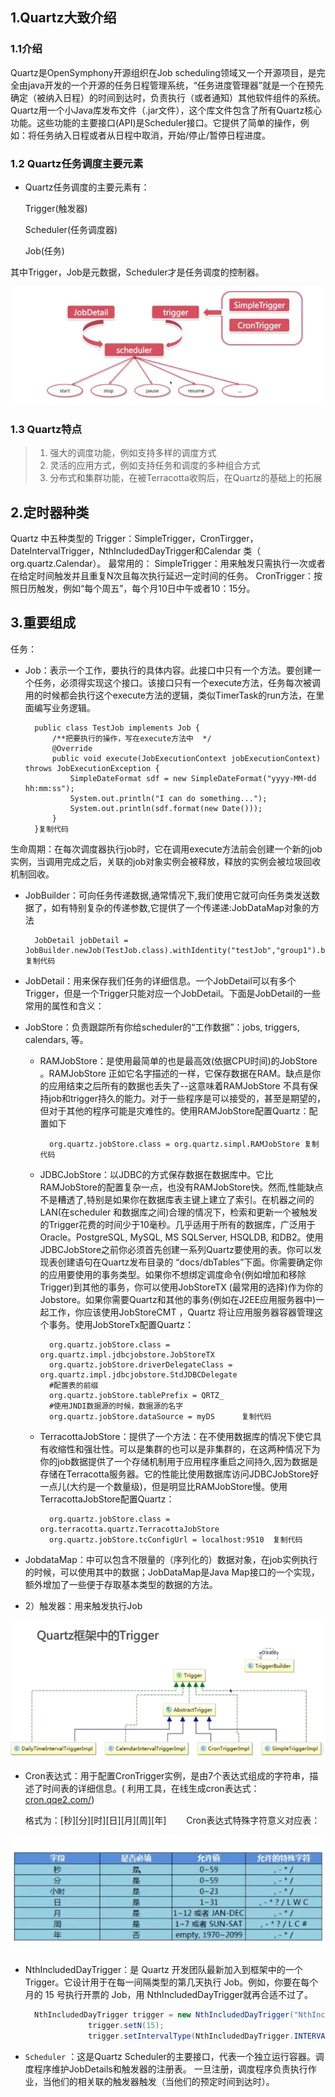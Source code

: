 ## 1.Quartz大致介绍

### 1.1介绍

Quartz是OpenSymphony开源组织在Job scheduling领域又一个开源项目，是完全由java开发的一个开源的任务日程管理系统，“任务进度管理器”就是一个在预先确定（被纳入日程）的时间到达时，负责执行（或者通知）其他软件组件的系统。
Quartz用一个小Java库发布文件（.jar文件），这个库文件包含了所有Quartz核心功能。这些功能的主要接口(API)是Scheduler接口。它提供了简单的操作，例如：将任务纳入日程或者从日程中取消，开始/停止/暂停日程进度。

### 1.2 Quartz任务调度主要元素

- Quartz任务调度的主要元素有：

  Trigger(触发器)

  Scheduler(任务调度器)

  Job(任务)

其中Trigger，Job是元数据，Scheduler才是任务调度的控制器。

![image-20200418203736062](spring+Quartz(%E4%B8%80)/image-20200418203736062.png)

### 1.3 Quartz特点

> 1. 强大的调度功能，例如支持多样的调度方式
> 2. 灵活的应用方式，例如支持任务和调度的多种组合方式
> 3. 分布式和集群功能，在被Terracotta收购后，在Quartz的基础上的拓展

## 2.定时器种类

Quartz 中五种类型的 Trigger：SimpleTrigger，CronTirgger，DateIntervalTrigger，NthIncludedDayTrigger和Calendar 类（ org.quartz.Calendar）。
最常用的：
SimpleTrigger：用来触发只需执行一次或者在给定时间触发并且重复N次且每次执行延迟一定时间的任务。
CronTrigger：按照日历触发，例如“每个周五”，每个月10日中午或者10：15分。

## 3.重要组成

任务： 

- Job：表示一个工作，要执行的具体内容。此接口中只有一个方法。要创建一个任务，必须得实现这个接口。该接口只有一个execute方法，任务每次被调用的时候都会执行这个execute方法的逻辑，类似TimerTask的run方法，在里面编写业务逻辑。 

  ```
    public class TestJob implements Job {
        /**把要执行的操作，写在execute方法中  */
        @Override
        public void execute(JobExecutionContext jobExecutionContext) throws JobExecutionException {
            SimpleDateFormat sdf = new SimpleDateFormat("yyyy-MM-dd hh:mm:ss");
            System.out.println("I can do something...");
            System.out.println(sdf.format(new Date()));
        }
    }复制代码
  ```

生命周期：在每次调度器执行job时，它在调用execute方法前会创建一个新的job实例，当调用完成之后，关联的job对象实例会被释放，释放的实例会被垃圾回收机制回收。

- JobBuilder：可向任务传递数据,通常情况下,我们使用它就可向任务类发送数据了，如有特别复杂的传递参数,它提供了一个传递递:JobDataMap对象的方法　　

  ```
    JobDetail jobDetail =  JobBuilder.newJob(TestJob.class).withIdentity("testJob","group1").build();复制代码
  ```

- JobDetail：用来保存我们任务的详细信息。一个JobDetail可以有多个Trigger，但是一个Trigger只能对应一个JobDetail。下面是JobDetail的一些常用的属性和含义：

- JobStore：负责跟踪所有你给scheduler的“工作数据”：jobs, triggers, calendars, 等。

  - RAMJobStore：是使用最简单的也是最高效(依据CPU时间)的JobStore 。RAMJobStore 正如它名字描述的一样，它保存数据在RAM。缺点是你的应用结束之后所有的数据也丢失了--这意味着RAMJobStore 不具有保持job和trigger持久的能力。对于一些程序是可以接受的，甚至是期望的，但对于其他的程序可能是灾难性的。使用RAMJobStore配置Quartz：配置如下

    ```
      org.quartz.jobStore.class = org.quartz.simpl.RAMJobStore 复制代码
    ```

  - JDBCJobStore：以JDBC的方式保存数据在数据库中。它比RAMJobStore的配置复杂一点，也没有RAMJobStore快。然而,性能缺点不是糟透了,特别是如果你在数据库表主键上建立了索引。在机器之间的LAN(在scheduler 和数据库之间)合理的情况下，检索和更新一个被触发的Trigger花费的时间少于10毫秒。几乎适用于所有的数据库，广泛用于 Oracle。PostgreSQL, MySQL, MS SQLServer, HSQLDB, 和DB2。使用JDBCJobStore之前你必须首先创建一系列Quartz要使用的表。你可以发现表创建语句在Quartz发布目录的 “docs/dbTables”下面。你需要确定你的应用要使用的事务类型。如果你不想绑定调度命令(例如增加和移除Trigger)到其他的事务，你可以使用JobStoreTX (最常用的选择)作为你的Jobstore。如果你需要Quartz和其他的事务(例如在J2EE应用服务器中)一起工作，你应该使用JobStoreCMT ，Quartz 将让应用服务器容器管理这个事务。使用JobStoreTx配置Quartz：

    ```
      org.quartz.jobStore.class = org.quartz.impl.jdbcjobstore.JobStoreTX  
      org.quartz.jobStore.driverDelegateClass = org.quartz.impl.jdbcjobstore.StdJDBCDelegate  
      #配置表的前缀  
      org.quartz.jobStore.tablePrefix = QRTZ_  
      #使用JNDI数据源的时候，数据源的名字  
      org.quartz.jobStore.dataSource = myDS      复制代码
    ```

  - TerracottaJobStore：提供了一个方法：在不使用数据库的情况下使它具有收缩性和强壮性。可以是集群的也可以是非集群的，在这两种情况下为你的job数据提供了一个存储机制用于应用程序重启之间持久,因为数据是存储在Terracotta服务器。它的性能比使用数据库访问JDBCJobStore好一点儿(大约是一个数量级)，但是明显比RAMJobStore慢。使用TerracottaJobStore配置Quartz：

    ```
      org.quartz.jobStore.class = org.terracotta.quartz.TerracottaJobStore  
      org.quartz.jobStore.tcConfigUrl = localhost:9510  复制代码
    ```

  

- JobdataMap：中可以包含不限量的（序列化的）数据对象，在job实例执行的时候，可以使用其中的数据；JobDataMap是Java Map接口的一个实现，额外增加了一些便于存取基本类型的数据的方法。

- 2）触发器：用来触发执行Job

![image-20200418221532984](spring+Quartz(%E4%B8%80)/image-20200418221532984.png)

- Cron表达式：用于配置CronTrigger实例，是由7个表达式组成的字符串，描述了时间表的详细信息。( 利用工具，在线生成cron表达式：[cron.qqe2.com/](http://cron.qqe2.com/))

  格式为：[秒][分][时][日][月][周][年]
  　　Cron表达式特殊字符意义对应表：

![image-20200418222121395](spring+Quartz(%E4%B8%80)/image-20200418222121395.png)

- NthIncludedDayTrigger：是 Quartz 开发团队最新加入到框架中的一个 Trigger。它设计用于在每一间隔类型的第几天执行 Job。例如，你要在每个月的 15 号执行开票的 Job，用 NthIncludedDayTrigger就再合适不过了。

  ```java
    NthIncludedDayTrigger trigger = new NthIncludedDayTrigger("NthIncludedDayTrigger",Scheduler.DEFAULT_GROUP);
                trigger.setN(15);
                trigger.setIntervalType(NthIncludedDayTrigger.INTERVAL_TYPE_MONTHLY);
  
  ```

- `Scheduler` ：这是Quartz Scheduler的主要接口，代表一个独立运行容器。调度程序维护JobDetails和触发器的注册表。 一旦注册，调度程序负责执行作业，当他们的相关联的触发器触发（当他们的预定时间到达时）。

